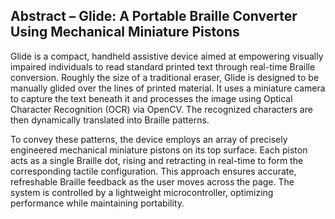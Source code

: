 ## Abstract – Glide: A Portable Braille Converter Using Mechanical Miniature Pistons

Glide is a compact, handheld assistive device aimed at empowering visually impaired individuals to read standard printed text through real-time Braille conversion. Roughly the size of a traditional eraser, Glide is designed to be manually glided over the lines of printed material. It uses a miniature camera to capture the text beneath it and processes the image using Optical Character Recognition (OCR) via OpenCV. The recognized characters are then dynamically translated into Braille patterns.

To convey these patterns, the device employs an array of precisely engineered mechanical miniature pistons on its top surface. Each piston acts as a single Braille dot, rising and retracting in real-time to form the corresponding tactile configuration. This approach ensures accurate, refreshable Braille feedback as the user moves across the page. The system is controlled by a lightweight microcontroller, optimizing performance while maintaining portability.
